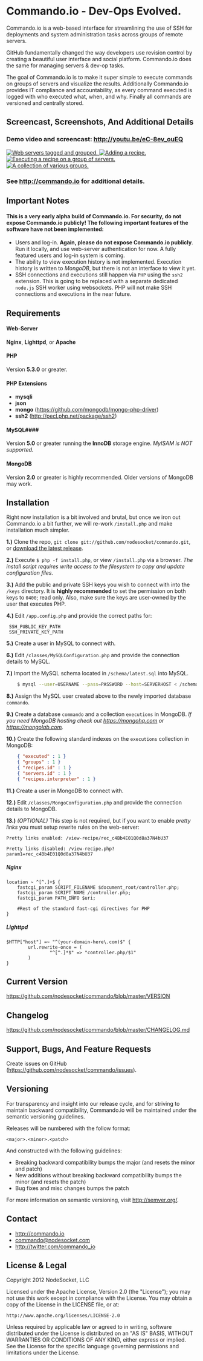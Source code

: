 # Commando.io - Dev-Ops Evolved. #

Commando.io is a web-based interface for streamlining the use of SSH for deployments and system administration tasks across groups of remote servers.

GitHub fundamentally changed the way developers use revision control by creating a beautiful user interface and social platform. Commando.io does the same for managing servers & dev-op tasks.

The goal of Commando.io is to make it super simple to execute commands on groups of servers and visualize the results. Additionally Commando.io provides IT compliance and accountability, as every command executed is logged with who executed what, when, and why. Finally all commands are versioned and centrally stored.

Screencast, Screenshots, And Additional Details
--------------------------------

### Demo video and screencast: http://youtu.be/eC-8ev_ouEQ ###

[ ![Web servers tagged and grouped.](http://netdna.commando.io/images/screenshots/small/servers.png) ](http://netdna.commando.io/images/screenshots/xlarge/servers.png)
[ ![Adding a recipe.](http://netdna.commando.io/images/screenshots/small/add-recipe.png) ](http://netdna.commando.io/images/screenshots/xlarge/add-recipe.png)
[ ![Executing a recipe on a group of servers.](http://netdna.commando.io/images/screenshots/small/execute.png) ](http://netdna.commando.io/images/screenshots/xlarge/execute.png)
[ ![A collection of various groups.](http://netdna.commando.io/images/screenshots/small/groups.png) ](http://netdna.commando.io/images/screenshots/xlarge/groups.png)

### See http://commando.io for additional details. ###

Important Notes
---------------

#### This is a very early alpha build of Commando.io. For security, do not expose Commando.io publicly! The following important features of the software have not been implemented: ####

* Users and log-in. **Again, please do not expose Commando.io publicly**. Run it locally, and use web-server authentication for now. A fully featured users and log-in system is coming.
* The ability to view execution history is not implemented. Execution history is written to *MongoDB*, but there is not an interface to view it yet.
* SSH connections and executions still happen via `PHP` using the `ssh2` extension. This is going to be replaced with a separate dedicated `node.js` SSH worker using websockets. PHP will not make SSH connections and executions in the near future.

Requirements
------------

#### Web-Server ####
**Nginx**, **Lighttpd**, or **Apache**

#### PHP ####
Version **5.3.0** or greater.

#### PHP Extensions ####
+ **mysqli**
+ **json**
+ **mongo** (https://github.com/mongodb/mongo-php-driver)
+ **ssh2** (http://pecl.php.net/package/ssh2)

#### MySQL####
Version **5.0** or greater running the **InnoDB** storage engine. *MyISAM is NOT supported.*

#### MongoDB ####
Version **2.0** or greater is highly recommended. Older versions of MongoDB may work.

Installation
------------

Right now installation is a bit involved and brutal, but once we iron out Commando.io a bit further, we will re-work `/install.php` and make installation much simpler.

**1.)** Clone the repo, `git clone git://github.com/nodesocket/commando.git`, or [download the latest release](https://github.com/nodesocket/commando/tarball/master).

**2.)** Execute `$ php -f install.php`, or view `/install.php` via a browser. *The install script requires write access to the filesystem to copy and update configuration files.*

**3.)** Add the public and private SSH keys you wish to connect with into the `/keys` directory. It is **highly recommended** to set the permission on both keys to `0400`; read only. Also, make sure the keys are user-owned by the user that executes PHP.

**4.)** Edit `/app.config.php` and provide the correct paths for:

     SSH_PUBLIC_KEY_PATH
     SSH_PRIVATE_KEY_PATH

**5.)** Create a user in MySQL to connect with.

**6.)** Edit `/classes/MySQLConfiguration.php` and provide the connection details to MySQL.

**7.)** Import the MySQL schema located in `/schema/latest.sql` into MySQL.

```` bash
	$ mysql --user=USERNAME --pass=PASSWORD --host=SERVERHOST < /schema/latest.sql
````

**8.)**	Assign the MySQL user created above to the newly imported database `commando`.    

**9.)** Create a database `commando` and a collection `executions` in MongoDB. *If you need MongoDB hosting check out https://mongohq.com or https://mongolab.com.*

**10.)** Create the following standard indexes on the `executions` collection in MongoDB:   

```` json
    { "executed" : 1 }
    { "groups" : 1 }
    { "recipes.id" : 1 }
    { "servers.id" : 1 }
    { "recipes.interpreter" : 1 }
````

**11.)** Create a user in MongoDB to connect with.

**12.)** Edit `/classes/MongoConfiguration.php` and provide the connection details to MongoDB.

**13.)** *(OPTIONAL)* This step is not required, but if you want to enable *pretty links* you must setup rewrite rules on the web-server:

````
Pretty links enabled: /view-recipe/rec_c4Bb4E01Q0d8a37N4bU37
````

````
Pretty links disabled: /view-recipe.php?param1=rec_c4Bb4E01Q0d8a37N4bU37
````

##### Nginx #####
```` nginx
location ~ ^[^.]+$ {
    fastcgi_param SCRIPT_FILENAME $document_root/controller.php;
    fastcgi_param SCRIPT_NAME /controller.php;
    fastcgi_param PATH_INFO $uri;
    
    #Rest of the standard fast-cgi directives for PHP
}
````

##### Lighttpd #####
```` lighttpd
$HTTP["host"] =~ "^(your-domain-here\.com)$" {
        url.rewrite-once = (
                "^[^.]*$" => "controller.php/$1"
        )
}
````

Current Version
---------------
https://github.com/nodesocket/commando/blob/master/VERSION

Changelog
---------
https://github.com/nodesocket/commando/blob/master/CHANGELOG.md

Support, Bugs, And Feature Requests
-----------------------

Create issues on GitHub (https://github.com/nodesocket/commando/issues).

Versioning
----------

For transparency and insight into our release cycle, and for striving to maintain backward compatibility, Commando.io will be maintained under the semantic versioning guidelines.

Releases will be numbered with the follow format:

`<major>.<minor>.<patch>`

And constructed with the following guidelines:

+ Breaking backward compatibility bumps the major (and resets the minor and patch)
+ New additions without breaking backward compatibility bumps the minor (and resets the patch)
+ Bug fixes and misc changes bumps the patch

For more information on semantic versioning, visit http://semver.org/.

Contact
-------

+ http://commando.io
+ commando@nodesocket.com
+ http://twitter.com/commando_io

License & Legal
---------------

Copyright 2012 NodeSocket, LLC

Licensed under the Apache License, Version 2.0 (the "License"); you may not use this work except in compliance with the License. You may obtain a copy of the License in the LICENSE file, or at:

    http://www.apache.org/licenses/LICENSE-2.0

Unless required by applicable law or agreed to in writing, software distributed under the License is distributed on an "AS IS" BASIS, WITHOUT WARRANTIES OR CONDITIONS OF ANY KIND, either express or implied. See the License for the specific language governing permissions and limitations under the License.